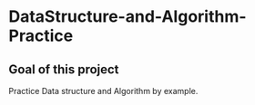 # DataStructure-and-Algorithm-Practice

## Goal of this project
Practice Data structure and Algorithm by example.

